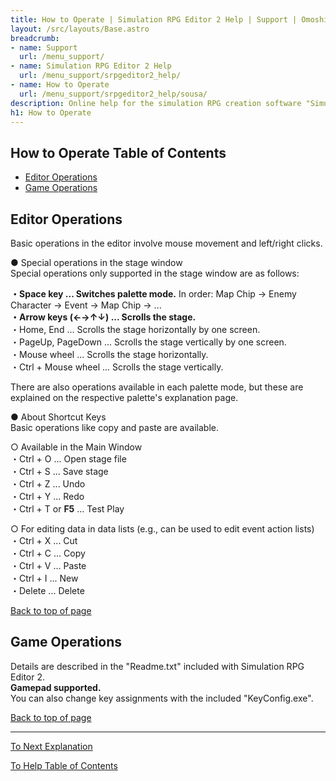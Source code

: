```yaml
---
title: How to Operate | Simulation RPG Editor 2 Help | Support | Omoshiro Game Shrine
layout: /src/layouts/Base.astro
breadcrumb:
- name: Support
  url: /menu_support/
- name: Simulation RPG Editor 2 Help
  url: /menu_support/srpgeditor2_help/
- name: How to Operate
  url: /menu_support/srpgeditor2_help/sousa/
description: Online help for the simulation RPG creation software "Simulation RPG Editor 2". "How to Operate".
h1: How to Operate
---
```


<a name="TOP"></a> 

## How to Operate Table of Contents

- [Editor Operations](#EDITOR)
- [Game Operations](#GAME)

<a name="EDITOR"></a> 

## Editor Operations

Basic operations in the editor involve mouse movement and left/right clicks.  

● Special operations in the stage window  
Special operations only supported in the stage window are as follows:  
  
**・Space key ... Switches palette mode.** In order: Map Chip → Enemy Character → Event → Map Chip → ...  
**・Arrow keys (←→↑↓) ... Scrolls the stage.**  
・Home, End ... Scrolls the stage horizontally by one screen.  
・PageUp, PageDown ... Scrolls the stage vertically by one screen.  
・Mouse wheel ... Scrolls the stage horizontally.  
・Ctrl + Mouse wheel ... Scrolls the stage vertically.  
  
There are also operations available in each palette mode, but these are explained on the respective palette's explanation page.  

● About Shortcut Keys  
Basic operations like copy and paste are available.  
  
○ Available in the Main Window  
・Ctrl + O ... Open stage file  
・Ctrl + S ... Save stage  
・Ctrl + Z ... Undo  
・Ctrl + Y ... Redo  
・Ctrl + T or **F5** ... Test Play  
  
○ For editing data in data lists (e.g., can be used to edit event action lists)  
・Ctrl + X ... Cut  
・Ctrl + C ... Copy  
・Ctrl + V ... Paste  
・Ctrl + I ... New  
・Delete ... Delete  

[Back to top of page](#TOP)

<a name="GAME"></a> 

## Game Operations

Details are described in the "Readme.txt" included with Simulation RPG Editor 2.  
**Gamepad supported.**  
You can also change key assignments with the included "KeyConfig.exe".  

[Back to top of page](#TOP)

---

  

[To Next Explanation](../file/)

[To Help Table of Contents](../)